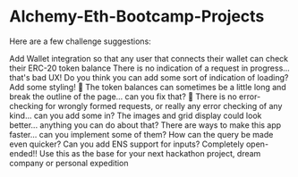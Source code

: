 # Alchemy-Eth-Bootcamp-Projects
Here are a few challenge suggestions:

Add Wallet integration so that any user that connects their wallet can check their ERC-20 token balance
There is no indication of a request in progress... that's bad UX! Do you think you can add some sort of indication of loading?
Add some styling! 🎨
The token balances can sometimes be a little long and break the outline of the page... can you fix that? 🔧
There is no error-checking for wrongly formed requests, or really any error checking of any kind... can you add some in?
The images and grid display could look better... anything you can do about that?
There are ways to make this app faster... can you implement some of them? How can the query be made even quicker?
Can you add ENS support for inputs?
Completely open-ended!! Use this as the base for your next hackathon project, dream company or personal expedition 



